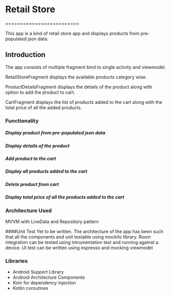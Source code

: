 # Retail Store
=========================

This app is a kind of retail store app and displays products from pre-populated json data.

Introduction
-------------
The app consists of multiple fragment bind to single activity and viewmodel.

RetailStoreFragment displays the available products category wise.

ProductDetailsFragment displays the details of the product along with option to add the product to cart.

CartFragment displays the list of products added to the cart along with the total price of all the added products.

### Functionality
##### Display product from pre-populated json data
##### Display details of the product
##### Add product to the cart
##### Display all products added to the cart
##### Delete product from cart
##### Display total price of all the products added to the cart

### Architecture Used
MVVM with LiveData and Repository pattern

####Unit Test
Yet to be written. The architecture of the app has been such that all the components and unit testable using mockito library.
Room integration can be tested using intrumentation test and running against a device.
UI test can be written using espresso and mocking viewmodel

### Libraries
* Android Support Library
* Android Architecture Components
* Koin for dependency injection
* Kotlin coroutines